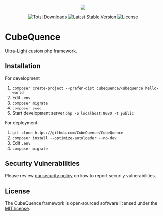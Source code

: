 <p align="center"><a href="https://github.com/CubeQuence/CubeQuence" target="_blank" rel="noopener"><img src="https://rawcdn.githack.com/CubeQuence/CubeQuence/855a8fe836989ca40c4e50a889362975eab9ac43/public/assets/images/banner.png"></a></p>

<p align="center">
<a href="https://packagist.org/packages/cubequence/cubequence"><img src="https://poser.pugx.org/cubequence/cubequence/d/total.svg" alt="Total Downloads"></a>
<a href="https://packagist.org/packages/cubequence/cubequence"><img src="https://poser.pugx.org/cubequence/cubequence/v/stable.svg" alt="Latest Stable Version"></a>
<a href="https://packagist.org/packages/cubequence/cubequence"><img src="https://poser.pugx.org/cubequence/cubequence/license.svg" alt="License"></a>
</p>

# CubeQuence

Ultra-Light custom php framework.

## Installation

For development

1. `composer create-project --prefer-dist cubequence/cubequence hello-world`
2. Edit `.env`
3. `composer migrate`
4. `composer seed`
5. Start development server `php -S localhost:8080 -t public`

For deployment

1. `git clone https://github.com/CubeQuence/CubeQuence`
2. `composer install --optimize-autoloader --no-dev`
3. Edit `.env`
4. `composer migrate`

## Security Vulnerabilities

Please review [our security policy](https://github.com/CubeQuence/CubeQuence/security/policy) on how to report security vulnerabilities.

## License

The CubeQuence framework is open-sourced software licensed under the [MIT license](LICENSE.md).
